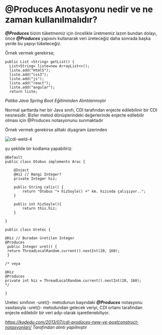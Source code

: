 # @Produces Anotasyonu nedir ve ne zaman kullanılmalıdır?

***@Produces*** bizim tüketmemiz için öncelikle üretmemiz lazım bundan dolayı, önce ***@Produces*** yapısını kullanarak veri üreteceğiz daha sonrada başka yerde bu yapıyı tüketeceğiz.

  Örnek vermek gerekirse;
  
  ```
  public List <String> getList() {
    List<String> liste=new ArrayList<>();
    liste.add("Html5");
    liste.add("css3");
    liste.add("js");
    liste.add("react");
    liste.add("angular");
    return liste;
```
_Patika Java Spring Boot Eğitiminden Alıntılanmıştır_

Normal şartlarda her bir Java sınıfı, CDI tarafından enjecte edilebilinir bir CDI nesnesidir.
Bizler metod dönüşlerindeki değerlerinde enjecte edilebilir olması için @Produces notasyonunu sunmaktadır

Örnek vermek gerekirse alltaki diyagram üzerinden 

  ![cdi-weld-4](https://user-images.githubusercontent.com/109916927/217355510-fb14b39c-4d2b-480e-b0a7-6a1ea46a9a1f.png)

şu şekilde bir kodlama yapabiliriz:

```
@Default
public class Otobus implements Arac {

    @Inject
    @Hiz // Hangi Integer?
    private Integer hiz;

    public String calis() {
        return "Otobus "+ hizSoyle() +" km. hızında çalışıyor..";
    }

    public int hizSoyle(){
        return this.hiz;
    }

}

public class Uretec {

@Hiz // Buradan üretilen Integer
@Produces
 public Integer uret() {
 return ThreadLocalRandom.current().nextInt(20, 160);
 }

/* veya

@Hiz
@Produces
private int hiz = ThreadLocalRandom.current().nextInt(20, 160);
*/

}

```

Uretec sınıfının -uret()- metodunun başındaki ***@Produces*** notasyonu vasıtasıyla -uret()- metodundan gelecek veriyi, CDI ortamı tarafından enjecte edilebilir bir veri adyı olarak işaretlenebiliyor.


_https://kodedu.com/2013/07/cdi-produces-new-ve-postconstruct-notasyonlari/  Tarafından alıntı yapılmıştır_


